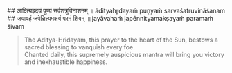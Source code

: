 <section>
<section data-markdown data-audio-src="./audio/adityahridayam/adityahridayam_4.m4a">
## आदित्यहृदयं पुण्यं सर्वशत्रुविनाशनम् ।
ādityahr̥dayaṁ puṇyaṁ sarvaśatruvināśanam
## जयावहं जपेन्नित्यमक्षयं परमं शिवम् ॥
jayāvahaṁ japēnnityamakṣayaṁ paramaṁ śivam

> The Aditya-Hridayam, this prayer to the heart of the Sun, bestows a sacred blessing to vanquish every foe.   
> Chanted daily, this supremely auspicious mantra will bring you victory and inexhaustible happiness.
<!--

“This supreme prayer, Ādityahrudayam, is the best amongst auspicious verses, it will destroy all sins, dispel all doubts, allay all worry and sorrow, anxiety and anguish, and increase the longevity of life. It gives complete prosperity.

This holy hymn dedicated to the Sun deity will result in destroying all enemies and bring you victory and never ending supreme bliss.

By Chanting the Aditya-Hridayam (the meditation of Sun in the heart ) which is very auspicious and highly beneficial, you will be victorious in battle. This holy hymn dedicated to the Sun-God will result in destroying all enemies and bring you victory and permanent happiness. 
-->
</section>
</section>
